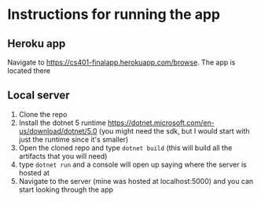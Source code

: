 # Instructions for running the app

## Heroku app
Navigate to https://cs401-finalapp.herokuapp.com/browse. The app is located there

## Local server
1. Clone the repo
2. Install the dotnet 5 runtime https://dotnet.microsoft.com/en-us/download/dotnet/5.0 (you might need the sdk, but I would start with just the runtime since it's smaller)
3. Open the cloned repo and type `dotnet build` (this will build all the artifacts that you will need)
4. type `dotnet run` and a console will open up saying where the server is hosted at
5. Navigate to the server (mine was hosted at localhost:5000) and you can start looking through the app
